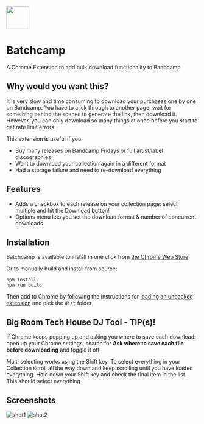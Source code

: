 [<img src="https://user-images.githubusercontent.com/36110276/180657602-a2fedf72-07e1-4fa3-b854-428136e48e14.png" width="60" />](https://user-images.githubusercontent.com/36110276/180657602-a2fedf72-07e1-4fa3-b854-428136e48e14.png)

# Batchcamp

A Chrome Extension to add bulk download functionality to Bandcamp

## Why would you want this?

It is very slow and time consuming to download your purchases one by one on Bandcamp. You have to click through to another page, wait for something behind the scenes to generate the link, then download it. However, you can only download so many things at once before you start to get rate limit errors.

This extension is useful if you:
- Buy many releases on Bandcamp Fridays or full artist/label discographies
- Want to download your collection again in a different format
- Had a storage failure and need to re-download everything

## Features

- Adds a checkbox to each release on your collection page: select multiple and hit the Download button!
- Options menu lets you set the download format & number of concurrent downloads

## Installation

Batchcamp is available to install in one click from [the Chrome Web Store](https://chrome.google.com/webstore/detail/batchcamp/jfcffbaekgnenlohblfgpohgdhalgjeb)

Or to manually build and install from source:

```
npm install
npm run build
```

Then add to Chrome by following the instructions for [loading an unpacked extension](https://developer.chrome.com/docs/extensions/mv3/getstarted/#unpacked) and pick the `dist` folder

## Big Room Tech House DJ Tool - TIP(s)!

If Chrome keeps popping up and asking you where to save each download: open up your Chrome settings, search for **Ask where to save each file before downloading** and toggle it off

Multi selecting works using the Shift key. To select everything in your Collection scroll all the way down and keep scrolling until you have loaded everything. Hold down your Shift key and check the final item in the list. This should select everything

## Screenshots

![shot1](https://user-images.githubusercontent.com/36110276/180657889-18a45dcb-60e6-42d2-bc2f-561a29bd861e.png)
![shot2](https://user-images.githubusercontent.com/36110276/180657891-08de3620-ee7e-4ad4-adf2-27eb75821f97.png)

